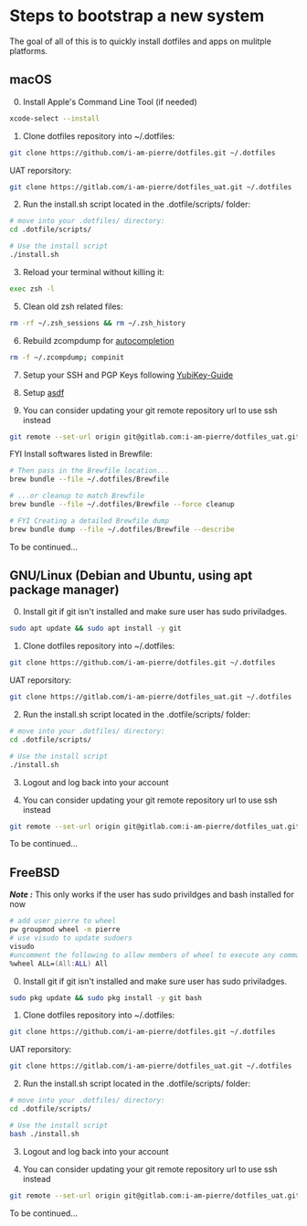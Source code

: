 # Steps to bootstrap a new system

The goal of all of this is to quickly install dotfiles and apps on mulitple platforms.

## macOS

0. Install Apple's Command Line Tool (if needed)

```zsh
xcode-select --install
```

1. Clone dotfiles repository into ~/.dotfiles:

```zsh
git clone https://github.com/i-am-pierre/dotfiles.git ~/.dotfiles
```

UAT reporsitory:

```zsh
git clone https://gitlab.com/i-am-pierre/dotfiles_uat.git ~/.dotfiles
```

2. Run the install.sh script located in the .dotfile/scripts/ folder:

```zsh
# move into your .dotfiles/ directory:
cd .dotfile/scripts/

# Use the install script
./install.sh
```

3. Reload your terminal without killing it:

```zsh
exec zsh -l
```

5. Clean old zsh related files:

```zsh
rm -rf ~/.zsh_sessions && rm ~/.zsh_history
```

6. Rebuild zcompdump for [autocompletion](https://docs.brew.sh/Shell-Completion)

```zsh
rm -f ~/.zcompdump; compinit
```

7. Setup your SSH and PGP Keys following [YubiKey-Guide](https://github.com/drduh/YubiKey-Guide)

8. Setup [asdf](https://asdf-vm.com/guide/getting-started.htm)

9. You can consider updating your git remote repository url to use ssh instead

```zsh
git remote --set-url origin git@gitlab.com:i-am-pierre/dotfiles_uat.git
```

FYI Install softwares listed in Brewfile:

```zsh
# Then pass in the Brewfile location...
brew bundle --file ~/.dotfiles/Brewfile

# ...or cleanup to match Brewfile
brew bundle --file ~/.dotfiles/Brewfile --force cleanup

# FYI Creating a detailed Brewfile dump
brew bundle dump --file ~/.dotfiles/Brewfile --describe
```

To be continued...

## GNU/Linux (Debian and Ubuntu, using apt package manager)

0. Install git if git isn't installed and make sure user has sudo priviladges.

```zsh
sudo apt update && sudo apt install -y git
```

1. Clone dotfiles repository into ~/.dotfiles:

```zsh
git clone https://github.com/i-am-pierre/dotfiles.git ~/.dotfiles
```

UAT reporsitory:

```zsh
git clone https://gitlab.com/i-am-pierre/dotfiles_uat.git ~/.dotfiles
```

2. Run the install.sh script located in the .dotfile/scripts/ folder:

```zsh
# move into your .dotfiles/ directory:
cd .dotfile/scripts/

# Use the install script
./install.sh
```

3. Logout and log back into your account

4. You can consider updating your git remote repository url to use ssh instead

```zsh
git remote --set-url origin git@gitlab.com:i-am-pierre/dotfiles_uat.git
```

To be continued...

## FreeBSD

***Note :*** This only works if the user has sudo privildges and bash installed for now

```zsh
# add user pierre to wheel
pw groupmod wheel -m pierre
# use visudo to update sudoers
visudo
#uncomment the following to allow members of wheel to execute any command
%wheel ALL=(All:ALL) All
```

0. Install git if git isn't installed and make sure user has sudo priviladges.

```zsh
sudo pkg update && sudo pkg install -y git bash
```

1. Clone dotfiles repository into ~/.dotfiles:

```zsh
git clone https://github.com/i-am-pierre/dotfiles.git ~/.dotfiles
```

UAT reporsitory:

```zsh
git clone https://gitlab.com/i-am-pierre/dotfiles_uat.git ~/.dotfiles
```

2. Run the install.sh script located in the .dotfile/scripts/ folder:

```zsh
# move into your .dotfiles/ directory:
cd .dotfile/scripts/

# Use the install script
bash ./install.sh
```

3. Logout and log back into your account

4. You can consider updating your git remote repository url to use ssh instead

```zsh
git remote --set-url origin git@gitlab.com:i-am-pierre/dotfiles_uat.git
```

To be continued...
